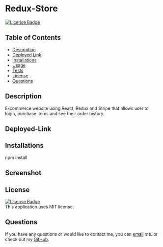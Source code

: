 # Redux-Store

[![License Badge](https://img.shields.io/static/v1?label=License&message=MIT&color=blue&?style=plastic&link=https://choosealicense.com/licenses/mit/)](https://choosealicense.com/licenses/mit/)

  ## Table of Contents
  - [Description](#Description)
  - [Deployed Link](#Deployed-Link)
  - [Installations](#Installations)
  - [Usage](#Usage)
  - [Tests](#Tests)
  - [License](#License)
  - [Questions](#Questions)

## Description
 E-commerce website using React, Redux and Stripe that allows user to login, purchase items and see their order history.

## Deployed-Link

## Installations
  npm install

## Screenshot

## License
[![License Badge](https://img.shields.io/static/v1?label=License&message=MIT&color=blue&?style=plastic&link=https://choosealicense.com/licenses/mit/)](https://choosealicense.com/licenses/mit/)
  </br>
  This application uses MIT license. 

## Questions 
  If you have any questions or would like to contact me, you can [email](mailto:nicolewrz@gmail.com) me. 
  or check out my [GitHub](https://github.com/NicoleWrz).


